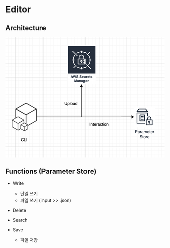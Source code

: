 # Editor

## Architecture

![1](./public/1.png)

## Functions (Parameter Store)

- Write
    - 단일 쓰기
    - 파일 쓰기 (input >> .json)

- Delete
- Search
- Save
    - 파일 저장